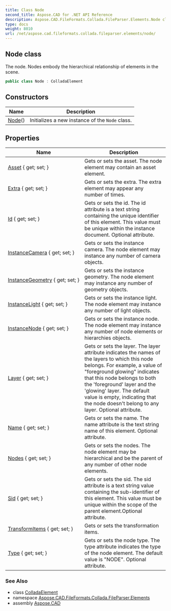 ```yaml
---
title: Class Node
second_title: Aspose.CAD for .NET API Reference
description: Aspose.CAD.FileFormats.Collada.FileParser.Elements.Node class. The node. Nodes embody the hierarchical relationship of elements in the scene
type: docs
weight: 8010
url: /net/aspose.cad.fileformats.collada.fileparser.elements/node/
---
```

## Node class

The node. Nodes embody the hierarchical relationship of elements in the scene.

```csharp
public class Node : ColladaElement
```

## Constructors

| Name | Description |
| --- | --- |
| [Node](node/)() | Initializes a new instance of the `Node` class. |

## Properties

| Name | Description |
| --- | --- |
| [Asset](../../aspose.cad.fileformats.collada.fileparser.elements/node/asset/) { get; set; } | Gets or sets the asset. The node element may contain an asset element. |
| [Extra](../../aspose.cad.fileformats.collada.fileparser.elements/node/extra/) { get; set; } | Gets or sets the extra. The extra element may appear any number of times. |
| [Id](../../aspose.cad.fileformats.collada.fileparser.elements/node/id/) { get; set; } | Gets or sets the id. The id attribute is a text string containing the unique identifier of this element. This value must be unique within the instance document. Optional attribute. |
| [InstanceCamera](../../aspose.cad.fileformats.collada.fileparser.elements/node/instancecamera/) { get; set; } | Gets or sets the instance camera. The node element may instance any number of camera objects. |
| [InstanceGeometry](../../aspose.cad.fileformats.collada.fileparser.elements/node/instancegeometry/) { get; set; } | Gets or sets the instance geometry. The node element may instance any number of geometry objects. |
| [InstanceLight](../../aspose.cad.fileformats.collada.fileparser.elements/node/instancelight/) { get; set; } | Gets or sets the instance light. The node element may instance any number of light objects. |
| [InstanceNode](../../aspose.cad.fileformats.collada.fileparser.elements/node/instancenode/) { get; set; } | Gets or sets the instance node. The node element may instance any number of node elements or hierarchies objects. |
| [Layer](../../aspose.cad.fileformats.collada.fileparser.elements/node/layer/) { get; set; } | Gets or sets the layer. The layer attribute indicates the names of the layers to which this node belongs. For example, a value of "foreground glowing" indicates that this node belongs to both the 'foreground' layer and the 'glowing' layer. The default value is empty, indicating that the node doesn't belong to any layer. Optional attribute. |
| [Name](../../aspose.cad.fileformats.collada.fileparser.elements/node/name/) { get; set; } | Gets or sets the name. The name attribute is the text string name of this element. Optional attribute. |
| [Nodes](../../aspose.cad.fileformats.collada.fileparser.elements/node/nodes/) { get; set; } | Gets or sets the nodes. The node element may be hierarchical and be the parent of any number of other node elements. |
| [Sid](../../aspose.cad.fileformats.collada.fileparser.elements/node/sid/) { get; set; } | Gets or sets the sid. The sid attribute is a text string value containing the sub-identifier of this element. This value must be unique within the scope of the parent element.Optional attribute. |
| [TransformItems](../../aspose.cad.fileformats.collada.fileparser.elements/node/transformitems/) { get; set; } | Gets or sets the transformation items. |
| [Type](../../aspose.cad.fileformats.collada.fileparser.elements/node/type/) { get; set; } | Gets or sets the node type. The type attribute indicates the type of the node element. The default value is "NODE". Optional attribute. |

### See Also

* class [ColladaElement](../colladaelement/)
* namespace [Aspose.CAD.FileFormats.Collada.FileParser.Elements](../../aspose.cad.fileformats.collada.fileparser.elements/)
* assembly [Aspose.CAD](../../)


